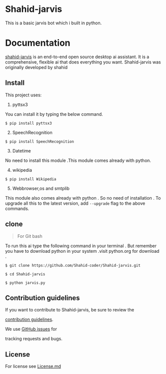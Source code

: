 # Shahid-jarvis
This is a basic jarvis bot which i built in python.
# Documentation
[shahid-jarvis](https://github.com/Shahid-coder/Shahid-jarvis) is an end-to-end open source desktop ai assistant.
It is a comprehensive, flexible ai 
that does everything you want.
Shahid-jarvis was originally developed by shahid
## Install
This project uses:
1. pyttsx3

You can install it by typing the below command.

```
$ pip install pyttsx3
```
2. SpeechRecognition
```
$ pip install SpeechRecognition
```
3. Datetime

No need to install this module .This module comes already with python.

4. wikipedia
```
$ pip install Wikipedia 
```
5. Webbrowser,os and smtplib

This module also comes already with python . So no need of installation . 
To upgrade all this to the latest version, add `--upgrade` flag to the above commands.

## clone
> For Git bash

To run this ai type the following command in your terminal . But remember you have to download python in your system .visit python.org for download .

```
$ git clone https://github.com/Shahid-coder/Shahid-jarvis.git

$ cd Shahid-jarvis

$ python jarvis.py 

```

## Contribution guidelines

If you want to contribute to Shahid-jarvis, be sure to review the

[contribution guidelines](https://github.com/Shahid-coder/Shahid-jarvis/CONTRIBUTING.md).

We use [GitHub issues](https://github.com/Shahid-coder/Shahid-jarvis/issues) for

tracking requests and bugs.

## License 

For license see [License.md](https://github.com/Shahid-coder/Shahid-jarvis/blob/main/LICENSE)

